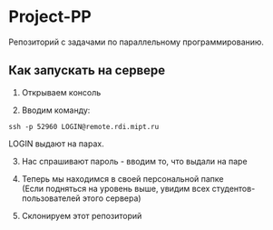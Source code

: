 # Project-PP

Репозиторий с задачами по параллельному программированию.

## Как запускать на сервере

1. Открываем консоль

2. Вводим команду:

```
ssh -p 52960 LOGIN@remote.rdi.mipt.ru
```

LOGIN выдают на парах.   

3. Нас спрашивают пароль - вводим то, что выдали на паре   

4. Теперь мы находимся в своей персональной папке   
(Если подняться на уровень выше, увидим всех студентов-пользователей этого сервера)   

5. Склонируем этот репозиторий   
